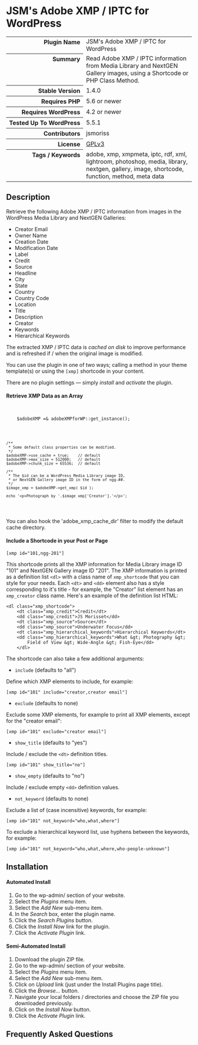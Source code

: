 <h1>JSM&#039;s Adobe XMP / IPTC for WordPress</h1>

<table>
<tr><th align="right" valign="top" nowrap>Plugin Name</th><td>JSM&#039;s Adobe XMP / IPTC for WordPress</td></tr>
<tr><th align="right" valign="top" nowrap>Summary</th><td>Read Adobe XMP / IPTC information from Media Library and NextGEN Gallery images, using a Shortcode or PHP Class Method.</td></tr>
<tr><th align="right" valign="top" nowrap>Stable Version</th><td>1.4.0</td></tr>
<tr><th align="right" valign="top" nowrap>Requires PHP</th><td>5.6 or newer</td></tr>
<tr><th align="right" valign="top" nowrap>Requires WordPress</th><td>4.2 or newer</td></tr>
<tr><th align="right" valign="top" nowrap>Tested Up To WordPress</th><td>5.5.1</td></tr>
<tr><th align="right" valign="top" nowrap>Contributors</th><td>jsmoriss</td></tr>
<tr><th align="right" valign="top" nowrap>License</th><td><a href="https://www.gnu.org/licenses/gpl.txt">GPLv3</a></td></tr>
<tr><th align="right" valign="top" nowrap>Tags / Keywords</th><td>adobe, xmp, xmpmeta, iptc, rdf, xml, lightroom, photoshop, media, library, nextgen, gallery, image, shortcode, function, method, meta data</td></tr>
</table>

<h2>Description</h2>

<p>Retrieve the following Adobe XMP / IPTC information from images in the WordPress Media Library and NextGEN Galleries:</p>

<ul>
<li>Creator Email</li>
<li>Owner Name</li>
<li>Creation Date</li>
<li>Modification Date</li>
<li>Label</li>
<li>Credit</li>
<li>Source</li>
<li>Headline</li>
<li>City</li>
<li>State</li>
<li>Country</li>
<li>Country Code</li>
<li>Location</li>
<li>Title</li>
<li>Description</li>
<li>Creator</li>
<li>Keywords</li>
<li>Hierarchical Keywords</li>
</ul>

<p>The extracted XMP / IPTC data is <em>cached on disk</em> to improve performance and is refreshed if / when the original image is modified.</p>

<p>You can use the plugin in one of two ways; calling a method in your theme template(s) or using the <code>[xmp]</code> shortcode in your content.</p>

<p>There are no plugin settings &mdash; simply <em>install</em> and <em>activate</em> the plugin.</p>

<h4>Retrieve XMP Data as an Array</h4>

<p><code><br />
    $adobeXMP =&amp; adobeXMPforWP::get_instance();</p>

<pre><code>/**
 * Some default class properties can be modified.
 */
$adobeXMP-&gt;use_cache = true;    // default
$adobeXMP-&gt;max_size = 512000;   // default
$adobeXMP-&gt;chunk_size = 65536;  // default

/**
 * The $id can be a WordPress Media Library image ID,
 * or NextGEN Gallery image ID in the form of ngg-##.
 */
$image_xmp = $adobeXMP-&gt;get_xmp( $id );

echo '&lt;p&gt;Photograph by '.$image_xmp['Creator'].'&lt;/p&gt;';
</code></pre>

<p></code></p>

<p>You can also hook the 'adobe_xmp_cache_dir' filter to modify the default cache directory.</p>

<h4>Include a Shortcode in your Post or Page</h4>

<p><code>[xmp id="101,ngg-201"]</code></p>

<p>This shortcode prints all the XMP information for Media Library image ID "101" and NextGEN Gallery image ID "201". The XMP information is printed as a definition list <code>&lt;dl&gt;</code> with a class name of <code>xmp_shortcode</code> that you can style for your needs. Each <code>&lt;dt&gt;</code> and <code>&lt;dd&gt;</code> element also has a style corresponding to it's title - for example, the "Creator" list element has an <code>xmp_creator</code> class name. Here's an example of the definition list HTML:</p>

<p><code>&lt;dl class="xmp_shortcode"&gt;
    &lt;dt class="xmp_credit"&gt;Credit&lt;/dt&gt;
    &lt;dd class="xmp_credit"&gt;JS Morisset&lt;/dd&gt;
    &lt;dt class="xmp_source"&gt;Source&lt;/dt&gt;
    &lt;dd class="xmp_source"&gt;Underwater Focus&lt;/dd&gt;
    &lt;dt class="xmp_hierarchical_keywords"&gt;Hierarchical Keywords&lt;/dt&gt;
    &lt;dd class="xmp_hierarchical_keywords"&gt;What &amp;gt; Photography &amp;gt; 
        Field of View &amp;gt; Wide-Angle &amp;gt; Fish-Eye&lt;/dd&gt;
    &lt;/dl&gt;</code></p>

<p>The shortcode can also take a few additional arguments:</p>

<ul>
<li><code>include</code> (defaults to "all")</li>
</ul>

<p>Define which XMP elements to include, for example:</p>

<p><code>[xmp id="101" include="creator,creator email"]</code></p>

<ul>
<li><code>exclude</code> (defaults to none)</li>
</ul>

<p>Exclude some XMP elements, for example to print all XMP elements, except for the "creator email":</p>

<p><code>[xmp id="101" exclude="creator email"]</code></p>

<ul>
<li><code>show_title</code> (defaults to "yes")</li>
</ul>

<p>Include / exclude the <code>&lt;dt&gt;</code> definition titles.</p>

<p><code>[xmp id="101" show_title="no"]</code></p>

<ul>
<li><code>show_empty</code> (defaults to "no")</li>
</ul>

<p>Include / exclude empty <code>&lt;dd&gt;</code> definition values.</p>

<ul>
<li><code>not_keyword</code> (defaults to none)</li>
</ul>

<p>Exclude a list of (case incensitive) keywords, for example:</p>

<p><code>[xmp id="101" not_keyword="who,what,where"]</code></p>

<p>To exclude a hierarchical keyword list, use hyphens between the keywords, for example:</p>

<p><code>[xmp id="101" not_keyword="who,what,where,who-people-unknown"]</code></p>


<h2>Installation</h2>

<h4>Automated Install</h4>

<ol>
<li>Go to the wp-admin/ section of your website.</li>
<li>Select the <em>Plugins</em> menu item.</li>
<li>Select the <em>Add New</em> sub-menu item.</li>
<li>In the <em>Search</em> box, enter the plugin name.</li>
<li>Click the <em>Search Plugins</em> button.</li>
<li>Click the <em>Install Now</em> link for the plugin.</li>
<li>Click the <em>Activate Plugin</em> link.</li>
</ol>

<h4>Semi-Automated Install</h4>

<ol>
<li>Download the plugin ZIP file.</li>
<li>Go to the wp-admin/ section of your website.</li>
<li>Select the <em>Plugins</em> menu item.</li>
<li>Select the <em>Add New</em> sub-menu item.</li>
<li>Click on <em>Upload</em> link (just under the Install Plugins page title).</li>
<li>Click the <em>Browse...</em> button.</li>
<li>Navigate your local folders / directories and choose the ZIP file you downloaded previously.</li>
<li>Click on the <em>Install Now</em> button.</li>
<li>Click the <em>Activate Plugin</em> link.</li>
</ol>


<h2>Frequently Asked Questions</h2>




